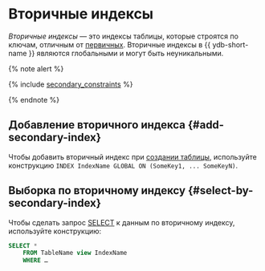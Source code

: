 # Вторичные индексы

_Вторичные индексы_ — это индексы таблицы, которые строятся по ключам, отличным от [первичных](../operations/schema.md#create-table). Вторичные индексы в {{ ydb-short-name }} являются глобальными и могут быть неуникальными.

{% note alert %}

{% include [secondary_constraints](../../_includes/ydb/secondary-constraints.md) %}

{% endnote %}

## Добавление вторичного индекса {#add-secondary-index}

Чтобы добавить вторичный индекс при [создании таблицы](../yql/reference/syntax/create_table.md#si-add), используйте конструкцию `INDEX IndexName GLOBAL ON (SomeKey1, ... SomeKeyN)`.

## Выборка по вторичному индексу {#select-by-secondary-index}

Чтобы сделать запрос [SELECT](../yql/reference/syntax/select.md#si-select) к данным по вторичному индексу, используйте конструкцию:

```sql
SELECT *
    FROM TableName view IndexName
    WHERE …
```
